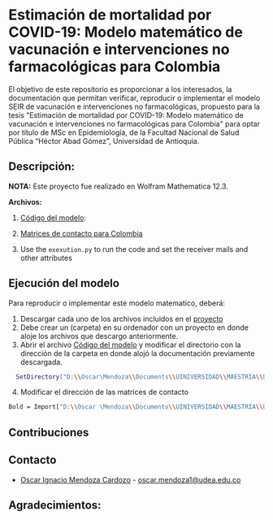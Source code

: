 # Estimación de mortalidad por COVID-19: Modelo matemático de vacunación e intervenciones no farmacológicas para Colombia

El objetivo de este repositorio es proporcionar a los interesados, la documentación que permitan verificar, reproducir o implementar el modelo SEIR de vacunación e intervenciones no farmacológicas, propuesto para la tesis "Estimación de mortalidad por COVID-19: Modelo matemático de vacunación e intervenciones no farmacológicas para Colombia" para optar por título de MSc en Epidemiología, de la Facultad Nacional de Salud Pública “Héctor Abad Gómez”, Universidad de Antioquia.

## Descripción:

**NOTA:** Este proyecto fue realizado en Wolfram Mathematica 12.3.

**Archivos:**


1.  [Código del modelo](https://github.com/IgnacioMendozaC/MortalidadCOVID-19tesis/blob/main/Cod_modelo_final.nb):

2. [Matrices de contacto para Colombia](https://github.com/IgnacioMendozaC/MortalidadCOVID-19tesis/blob/main/MatricesCol.xlsx)

4. Use the `exexution.py` to run the code and set the receiver mails and other attributes

## Ejecución del modelo

Para reproducir o implementar este modelo matematico, deberá:

1. Descargar cada uno de los archivos incluidos en el [proyecto](https://github.com/IgnacioMendozaC/MortalidadCOVID-19tesis)
2. Debe crear un (carpeta) en su ordenador con un proyecto en donde aloje los archivos que descargo anteriormente.
3. Abrir el archivo [Código del modelo](https://github.com/IgnacioMendozaC/MortalidadCOVID-19tesis/blob/main/Cod_modelo_final.nb) y modificar el directorio con la dirección de la carpeta en donde alojó la documentación previamente descargada. 
   
 ```sh 
   SetDirectory["D:\\Oscar\Mendoza\\Documents\\UINIVERSIDAD\\MAESTRIA\\UNIVERSIDAD DE ANTIOQUIA\\II\\Proyecto\\Documento\\FINAL"]
 ```
 4. Modificar el dirección de las matrices de contacto 
 
   ```sh 
  Bold = Import["D:\\Oscar \Mendoza\\Documents\\UINIVERSIDAD\\MAESTRIA\\UNIVERSIDAD DEANTIOQUIA\\II\\Proyecto\\Documento\\FINAL\\Bases de      datos\\MatricesCol.xlsx", "Data"]
   ```
 

## Contribuciones



## Contacto

* [Oscar Ignacio Mendoza Cardozo](https://orcid.org/0000-0002-3881-6430) - oscar.mendoza1@udea.edu.co

## Agradecimientos:


    
    
    
    
   




